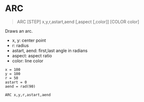 # ARC

> ARC [STEP] x,y,r,astart,aend [,aspect [,color]] [COLOR color]

Draws an arc.
- x, y: center point
- r: radius
- astart, aend: first,last angle in radians
- aspect: aspect ratio
- color: line color

```
x = 100
y = 100
r = 50
astart = 0
aend = rad(90)

ARC x,y,r,astart,aend
```
